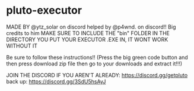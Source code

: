 # pluto-executor
MADE BY @ytz_solar on discord helped by @p4wnd. on discord!! Big credits to him
MAKE SURE TO INCLUDE THE "bin" FOLDER IN THE DIRECTORY YOU PUT YOUR EXECUTOR .EXE IN, IT WONT WORK WITHOUT IT

Be sure to follow these instructions!! 
(Press the big green code button and then press download zip file then go to your downloads and extract it!!!)

JOIN THE DISCORD IF YOU AREN'T ALREADY: https://discord.gg/getpluto
back up: https://discord.gg/3SdU5hsAyJ
